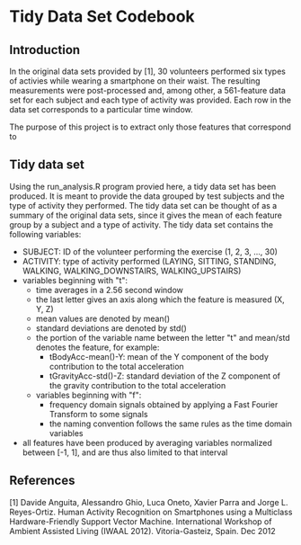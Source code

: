 Tidy Data Set Codebook
=======

## Introduction

In the original data sets provided by [1], 30 volunteers performed six types of activies while wearing a smartphone on their waist. The resulting measurements were post-processed and, among other, a 561-feature data set for each subject and each type of activity was provided. Each row in the data set corresponds to a particular time window.

The purpose of this project is to extract only those features that correspond to 

## Tidy data set

Using the run_analysis.R program provied here, a tidy data set has been produced. It is meant to provide the data grouped by test subjects and the type of activity they performed. The tidy data set can be thought of as a summary of the original data sets, since it gives the mean of each feature group by a subject and a type of activity. The tidy data set contains the following variables:

* SUBJECT: ID of the volunteer performing the exercise (1, 2, 3, ..., 30)
* ACTIVITY: type of activity performed (LAYING, SITTING, STANDING, WALKING, WALKING_DOWNSTAIRS, WALKING_UPSTAIRS)
* variables beginning with "t":
  * time averages in a 2.56 second window
  * the last letter gives an axis along which the feature is measured (X, Y, Z)
  * mean values are denoted by mean()
  * standard deviations are denoted by std()
  * the portion of the variable name between the letter "t" and mean/std denotes the feature, for example:
    * tBodyAcc-mean()-Y: mean of the Y component of the body contribution to the total acceleration
    * tGravityAcc-std()-Z: standard deviation of the Z component of the gravity contribution to the total acceleration
  * variables beginning with "f":
    * frequency domain signals obtained by applying a Fast Fourier Transform to some signals
    * the naming convention follows the same rules as the time domain variables
* all features have been produced by averaging variables normalized between [-1, 1], and are thus also limited to that interval



## References

[1] Davide Anguita, Alessandro Ghio, Luca Oneto, Xavier Parra and Jorge L. Reyes-Ortiz. Human Activity Recognition on Smartphones using a Multiclass Hardware-Friendly Support Vector Machine. International Workshop of Ambient Assisted Living (IWAAL 2012). Vitoria-Gasteiz, Spain. Dec 2012
